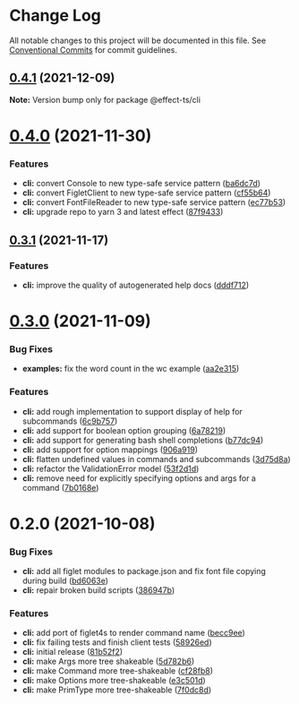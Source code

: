 # Change Log

All notable changes to this project will be documented in this file.
See [Conventional Commits](https://conventionalcommits.org) for commit guidelines.

## [0.4.1](https://github.com/Effect-TS/cli/compare/@effect-ts/cli@0.4.0...@effect-ts/cli@0.4.1) (2021-12-09)

**Note:** Version bump only for package @effect-ts/cli





# [0.4.0](https://github.com/Effect-TS/cli/compare/@effect-ts/cli@0.3.1...@effect-ts/cli@0.4.0) (2021-11-30)


### Features

* **cli:** convert Console to new type-safe service pattern ([ba6dc7d](https://github.com/Effect-TS/cli/commit/ba6dc7de8ff9920fb44b0e73b34c4d906ee42bcb))
* **cli:** convert FigletClient to new type-safe service pattern ([cf55b64](https://github.com/Effect-TS/cli/commit/cf55b645ec560e30b08e7e32182ff98c734834ae))
* **cli:** convert FontFileReader to new type-safe service pattern ([ec77b53](https://github.com/Effect-TS/cli/commit/ec77b533f1448c56958254575d37608e7f308ae0))
* **cli:** upgrade repo to yarn 3 and latest effect ([87f9433](https://github.com/Effect-TS/cli/commit/87f94334d02fccaef53651269d314e88e68fb03b))





## [0.3.1](https://github.com/Effect-TS/cli/compare/@effect-ts/cli@0.3.0...@effect-ts/cli@0.3.1) (2021-11-17)


### Features

* **cli:** improve the quality of autogenerated help docs ([dddf712](https://github.com/Effect-TS/cli/commit/dddf7120c8bbc0b7ae5c694667013c98925a56c1))





# [0.3.0](https://github.com/Effect-TS/cli/compare/@effect-ts/cli@0.2.0...@effect-ts/cli@0.3.0) (2021-11-09)


### Bug Fixes

* **examples:** fix the word count in the wc example ([aa2e315](https://github.com/Effect-TS/cli/commit/aa2e315ffcfcb8afe3d4af40931240ddd6aec55f))


### Features

* **cli:** add rough implementation to support display of help for subcommands ([6c9b757](https://github.com/Effect-TS/cli/commit/6c9b75782e9c34b1603742f1381b6cff7e7495b7))
* **cli:** add support for boolean option grouping ([6a78219](https://github.com/Effect-TS/cli/commit/6a7821990b49296ad74481f33a2f231bebbe662a))
* **cli:** add support for generating bash shell completions ([b77dc94](https://github.com/Effect-TS/cli/commit/b77dc94929ead617f2fa11667d3737d3dff5e613))
* **cli:** add support for option mappings ([906a919](https://github.com/Effect-TS/cli/commit/906a91900e30e7eb033fbde988b88acad4321f55))
* **cli:** flatten undefined values in commands and subcommands ([3d75d8a](https://github.com/Effect-TS/cli/commit/3d75d8a0a500e66f8623bf0acdcfedd7bf6a74ce))
* **cli:** refactor the ValidationError model ([53f2d1d](https://github.com/Effect-TS/cli/commit/53f2d1d1c9bad6e08bf522abc8dd9ffba8dad182))
* **cli:** remove need for explicitly specifying options and args for a command ([7b0168e](https://github.com/Effect-TS/cli/commit/7b0168ea35bced9f0c6cba2bc8f050a60a5f794d))





# 0.2.0 (2021-10-08)


### Bug Fixes

* **cli:** add all figlet modules to package.json and fix font file copying during build ([bd6063e](https://github.com/Effect-TS/cli/commit/bd6063e67721e3b4b3476e1cd06746f9573dc338))
* **cli:** repair broken build scripts ([386947b](https://github.com/Effect-TS/cli/commit/386947bb1934a03175b61be920caec3b51595594))


### Features

* **cli:** add port of figlet4s to render command name ([becc9ee](https://github.com/Effect-TS/cli/commit/becc9ee9c3ed2c622425d32678988ba3cea55912))
* **cli:** fix failing tests and finish client tests ([58926ed](https://github.com/Effect-TS/cli/commit/58926edcc7bb082926c38cf1b467ae998885bfe4))
* **cli:** initial release ([81b52f2](https://github.com/Effect-TS/cli/commit/81b52f2529c6b9bdddec0e0e8bd811aa41da0151))
* **cli:** make Args more tree shakeable ([5d782b6](https://github.com/Effect-TS/cli/commit/5d782b644b2643e6b5b8e9f782b051103c75780b))
* **cli:** make Command more tree-shakeable ([cf28fb8](https://github.com/Effect-TS/cli/commit/cf28fb862cd2b1804d763c7b6140382bced22a28))
* **cli:** make Options more tree-shakeable ([e3c501d](https://github.com/Effect-TS/cli/commit/e3c501d520f37d22dbde69c370abdc2c71908eb7))
* **cli:** make PrimType more tree-shakeable ([7f0dc8d](https://github.com/Effect-TS/cli/commit/7f0dc8da961966269ef049e970e7ac6b18afc7c4))
